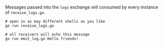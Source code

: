 Messages passed into the `logs` exchange will consumed by every instance of `receive_logs.go`.

```shell
# open in as may different shells as you like
go run receive_logs.go

# all receivers will echo this message
go run emit_log.go Hello friends!
```

